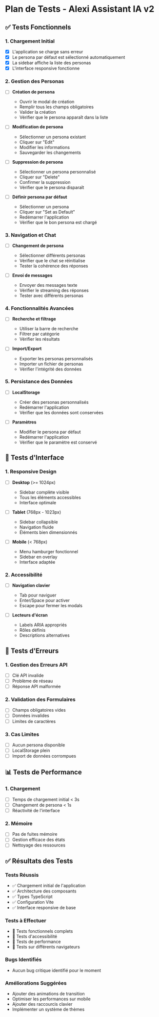 # Plan de Tests - Alexi Assistant IA v2

## ✅ Tests Fonctionnels

### 1. Chargement Initial
- [x] L'application se charge sans erreur
- [x] Le persona par défaut est sélectionné automatiquement
- [x] La sidebar affiche la liste des personas
- [x] L'interface responsive fonctionne

### 2. Gestion des Personas
- [ ] **Création de persona**
  - Ouvrir le modal de création
  - Remplir tous les champs obligatoires
  - Valider la création
  - Vérifier que le persona apparaît dans la liste

- [ ] **Modification de persona**
  - Sélectionner un persona existant
  - Cliquer sur "Edit"
  - Modifier les informations
  - Sauvegarder les changements

- [ ] **Suppression de persona**
  - Sélectionner un persona personnalisé
  - Cliquer sur "Delete"
  - Confirmer la suppression
  - Vérifier que le persona disparaît

- [ ] **Définir persona par défaut**
  - Sélectionner un persona
  - Cliquer sur "Set as Default"
  - Redémarrer l'application
  - Vérifier que le bon persona est chargé

### 3. Navigation et Chat
- [ ] **Changement de persona**
  - Sélectionner différents personas
  - Vérifier que le chat se réinitialise
  - Tester la cohérence des réponses

- [ ] **Envoi de messages**
  - Envoyer des messages texte
  - Vérifier le streaming des réponses
  - Tester avec différents personas

### 4. Fonctionnalités Avancées
- [ ] **Recherche et filtrage**
  - Utiliser la barre de recherche
  - Filtrer par catégorie
  - Vérifier les résultats

- [ ] **Import/Export**
  - Exporter les personas personnalisés
  - Importer un fichier de personas
  - Vérifier l'intégrité des données

### 5. Persistance des Données
- [ ] **LocalStorage**
  - Créer des personas personnalisés
  - Redémarrer l'application
  - Vérifier que les données sont conservées

- [ ] **Paramètres**
  - Modifier le persona par défaut
  - Redémarrer l'application
  - Vérifier que le paramètre est conservé

## 🎨 Tests d'Interface

### 1. Responsive Design
- [ ] **Desktop** (>= 1024px)
  - Sidebar complète visible
  - Tous les éléments accessibles
  - Interface optimale

- [ ] **Tablet** (768px - 1023px)
  - Sidebar collapsible
  - Navigation fluide
  - Éléments bien dimensionnés

- [ ] **Mobile** (< 768px)
  - Menu hamburger fonctionnel
  - Sidebar en overlay
  - Interface adaptée

### 2. Accessibilité
- [ ] **Navigation clavier**
  - Tab pour naviguer
  - Enter/Space pour activer
  - Escape pour fermer les modals

- [ ] **Lecteurs d'écran**
  - Labels ARIA appropriés
  - Rôles définis
  - Descriptions alternatives

## 🐛 Tests d'Erreurs

### 1. Gestion des Erreurs API
- [ ] Clé API invalide
- [ ] Problème de réseau
- [ ] Réponse API malformée

### 2. Validation des Formulaires
- [ ] Champs obligatoires vides
- [ ] Données invalides
- [ ] Limites de caractères

### 3. Cas Limites
- [ ] Aucun persona disponible
- [ ] LocalStorage plein
- [ ] Import de données corrompues

## 📊 Tests de Performance

### 1. Chargement
- [ ] Temps de chargement initial < 3s
- [ ] Changement de persona < 1s
- [ ] Réactivité de l'interface

### 2. Mémoire
- [ ] Pas de fuites mémoire
- [ ] Gestion efficace des états
- [ ] Nettoyage des ressources

## ✅ Résultats des Tests

### Tests Réussis
- ✅ Chargement initial de l'application
- ✅ Architecture des composants
- ✅ Types TypeScript
- ✅ Configuration Vite
- ✅ Interface responsive de base

### Tests à Effectuer
- 🔄 Tests fonctionnels complets
- 🔄 Tests d'accessibilité
- 🔄 Tests de performance
- 🔄 Tests sur différents navigateurs

### Bugs Identifiés
- Aucun bug critique identifié pour le moment

### Améliorations Suggérées
- Ajouter des animations de transition
- Optimiser les performances sur mobile
- Ajouter des raccourcis clavier
- Implémenter un système de thèmes
